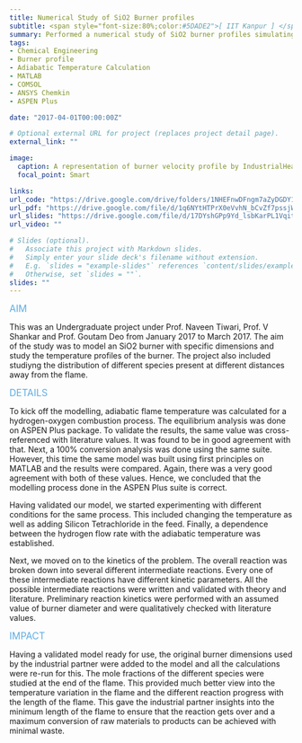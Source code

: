 ```yaml
---
title: Numerical Study of SiO2 Burner profiles
subtitle: <span style="font-size:80%;color:#5DADE2">[ IIT Kanpur ] </span><span style="font-size:80%">Prasang Gupta, <a href="https://www.linkedin.com/in/sana-khanum-90625bb7" target="_blank">Sana Khanum</a>, <a href="https://www.iitk.ac.in/che/nt.htm" target="_blank">Prof. Naveen Tiwari</a>, <a href="https://www.iitk.ac.in/che/vs.htm" target="_blank">Prof. V Shankar</a>, <a href="https://www.iitk.ac.in/che/gd.htm" target="_blank">Prof. Goutam Deo</a></span>
summary: Performed a numerical study of SiO2 burner profiles simulating a burner flame and calculating the flame temperature profile and species distribution in the flame.
tags:
- Chemical Engineering
- Burner profile
- Adiabatic Temperature Calculation
- MATLAB
- COMSOL
- ANSYS Chemkin
- ASPEN Plus

date: "2017-04-01T00:00:00Z"

# Optional external URL for project (replaces project detail page).
external_link: ""

image:
  caption: A representation of burner velocity profile by IndustrialHeating
  focal_point: Smart

links:
url_code: "https://drive.google.com/drive/folders/1NHEFnwDFngm7aZyDGDY1XU72YYlm4omK?usp=sharing"
url_pdf: "https://drive.google.com/file/d/1q6NYtHTPrX0eVvhN_bCvZf7pssjW8GyZ/view?usp=sharing"
url_slides: "https://drive.google.com/file/d/17DYshGPp9Yd_lsbKarPL1Vqit8i0WuUh/view?usp=sharing"
url_video: ""

# Slides (optional).
#   Associate this project with Markdown slides.
#   Simply enter your slide deck's filename without extension.
#   E.g. `slides = "example-slides"` references `content/slides/example-slides.md`.
#   Otherwise, set `slides = ""`.
slides: ""
---
```


<span style="color:#5DADE2;font-style:bold;font-size:120%">AIM</span>

This was an Undergraduate project under Prof. Naveen Tiwari, Prof. V Shankar and Prof. Goutam Deo from January 2017 to March 2017. The aim of the study was to model an SiO2 burner with specific dimensions and study the temperature profiles of the burner. The project also included studiyng the distribution of different species present at different distances away from the flame.

<span style="color:#5DADE2;font-style:bold;font-size:120%">DETAILS</span>

To kick off the modelling, adiabatic flame temperature was calculated for a hydrogen-oxygen combustion process. The equilibrium analysis was done on ASPEN Plus package. To validate the results, the same value was cross-referenced with literature values. It was found to be in good agreement with that. Next, a 100% conversion analysis was done using the same suite. However, this time the same model was built using first principles on MATLAB and the results were compared. Again, there was a very good agreement with both of these values. Hence, we concluded that the modelling process done in the ASPEN Plus suite is correct.

Having validated our model, we started experimenting with different conditions for the same process. This included changing the temperature as well as adding Silicon Tetrachloride in the feed. Finally, a dependence between the hydrogen flow rate with the adiabatic temperature was established.

Next, we moved on to the kinetics of the problem. The overall reaction was broken down into several different intermediate reactions. Every one of these intermediate reactions have different kinetic parameters. All the possible intermediate reactions were written and validated with theory and literature. Preliminary reaction kinetics were performed with an assumed value of burner diameter and were qualitatively checked with literature values.

<span style="color:#5DADE2;font-style:bold;font-size:120%">IMPACT</span>

Having a validated model ready for use, the original burner dimensions used by the industrial partner were added to the model and all the calculations were re-run for this. The mole fractions of the different species were studied at the end of the flame. This provided much better view into the temperature variation in the flame and the different reaction progress with the length of the flame. This gave the industrial partner insights into the minimum length of the flame to ensure that the reaction gets over and a maximum conversion of raw materials to products can be achieved with minimal waste.